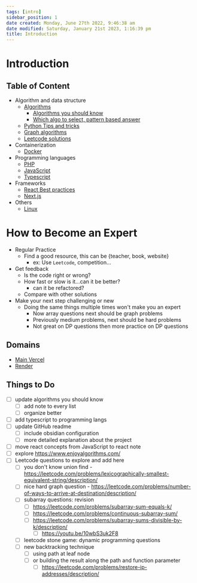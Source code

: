 ```yaml
---
tags: [intro]
sidebar_position: 1
date created: Monday, June 27th 2022, 9:46:38 am
date modified: Saturday, January 21st 2023, 1:16:39 pm
title: Introduction
---
```


# Introduction

## Table of Content

- Algorithm and data structure
	- [Algorithms](Algo/Fundamental%20Algorithms/Algorithm%20analysis.md)
		- [Algorithms you should know](Algo/Fundamental%20Algorithms/Recommendations/Algorithms%20you%20should%20know.md)
		- [Which algo to select, pattern based answer](Algo/Fundamental%20Algorithms/Recommendations/Which%20algo%20to%20select,%20pattern%20based%20answer.md)
	- [Python Tips and tricks](Algo/Python%20Tips%20&%20Tricks/Useful%20Python%20Collections%20module.md)
	- [Graph algorithms](Algo/Tree%20&%20Graph/Tree/Union%20find.md)
	- [Leetcode solutions](Algo/Coding%20Practice/Tree/101%20Symmetric%20Tree.py.md)
- Containerization
	- [Docker](Containerization/Docker/1.%20General%20step%20to%20dockerizing%20a%20project.md)
- Programming languages
	- [PHP](Programming%20langs/PHP.md)
	- [JavaScript](Programming%20langs/Javascript.md)
	- [Typescript](Programming%20langs/TypeScript/Fundamentals.md)
- Frameworks
	- [React Best practices](Frameworks/React/Best%20practices.md)
	- [Next.js](Frameworks/Nextjs/100.%20Intro%20to%20Next.js.md)
- Others
	- [Linux](Linux/Common%20Commands.md)

# How to Become an Expert

- Regular Practice
	- Find a good resource, this can be {teacher, book, website}
		- ex: Use `Leetcode`, competition…
- Get feedback
	- Is the code right or wrong?
	- How fast or slow is it…can it be better?
		- can it be refactored?
	- Compare with other solutions
- Make your next step challenging or new
	- Doing the same things multiple times won't make you an expert
		- Now array questions next should be graph problems
		- Previously medium problems, next should be hard problems
		- Not great on DP questions then more practice on DP questions

## Domains

- [Main Vercel](https://zekaryas.vercel.app)
- [Render](https://zack.onrender.com)

## Things to Do

- [ ] update algorithms you should know
	- [ ] add note to every list
	- [ ] organize better
- [ ] add typescript to programming langs
- [ ] update GitHub readme
	- [ ] include obsidian configuration
	- [ ] more detailed explanation about the project
- [ ] move react concepts from JavaScript to react note
- [ ] explore <https://www.enjoyalgorithms.com/>
- [ ] Leetcode questions to explore and add here
	- [ ] you don't know union find - <https://leetcode.com/problems/lexicographically-smallest-equivalent-string/description/>
	- [ ] nice hard graph question - <https://leetcode.com/problems/number-of-ways-to-arrive-at-destination/description/>
	- [ ] subarray questions: revision
		- [ ] <https://leetcode.com/problems/subarray-sum-equals-k/>
		- [ ] <https://leetcode.com/problems/continuous-subarray-sum/>
		- [ ] <https://leetcode.com/problems/subarray-sums-divisible-by-k/description/>
			- [ ] <https://youtu.be/10wbS3uk2F8>
	- [ ] leetcode stone game: dynamic programming questions
	- [ ] new backtracking technique
		- [ ] using path at leaf node
		- [ ] or building the result along the path and function parameter
			- [ ] <https://leetcode.com/problems/restore-ip-addresses/description/>
